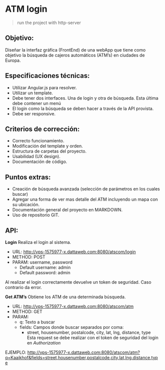 # ATM login
>run the project with http-server

## Objetivo:
Diseñar la interfaz gráfica (FrontEnd) de una webApp que tiene como objetivo la búsqueda de cajeros automáticos (ATM’s) en ciudades de Europa.

## Especificaciones técnicas:
- Utilizar Angular.js para resolver.
- Utilizar un template.
- Debe tener dos interfaces. Una de login y otra de búsqueda. Esta última debe contener un menú
- El login como la búsqueda se deben hacer a través de la API provista.
- Debe ser responsive.

## Criterios de corrección:

 - Correcto funcionamiento.
 - Modificación del template y orden.
 - Estructura de carpetas del proyecto.
 - Usabilidad (UX design).
 - Documentación de código.

## Puntos extras:

 - Creación de búsqueda avanzada (selección de parámetros en los cuales buscar)
 - Agregar una forma de ver mas detalle del ATM incluyendo un mapa con su ubicación.
 - Documentación general del proyecto en MARKDOWN.
 - Uso de repositorio GIT.

## API:
**Login**
Realiza el login al sistema.
 - URL: http://vps-1575977-x.dattaweb.com:8080/atscom/login
 - METHOD: POST
 - PARAM: username, password
	 - Default username: admin
	 - Default password: admin

Al realizar el login correctamente devuelve un token de seguridad. Caso contrario da error.

**Get ATM’s**
Obtiene los ATM de una determinada búsqueda.
 - URL: http://vps-1575977-x.dattaweb.com:8080/atscom/atm
 - METHOD: GET
 - PARAM:
	 - q: Texto a buscar
	 - fields: Campos donde buscar separados por coma:
		 - street, housenumber, postalcode, city, lat, lng, distance, type
Esta request se debe realizar con el token de seguridad del login en *Authorization*

EJEMPLO:
http://vps-1575977-x.dattaweb.com:8080/atscom/atm?q=Kaaikhof&fields=street,housenumber,postalcode,city,lat,lng,distance,type